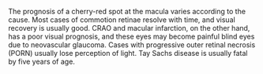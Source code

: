 The prognosis of a cherry-red spot at the macula varies according to the cause. Most cases of commotion retinae resolve with time, and visual recovery is usually good. CRAO and macular infarction, on the other hand, has a poor visual prognosis, and these eyes may become painful blind eyes due to neovascular glaucoma. Cases with progressive outer retinal necrosis (PORN) usually lose perception of light. Tay Sachs disease is usually fatal by five years of age.